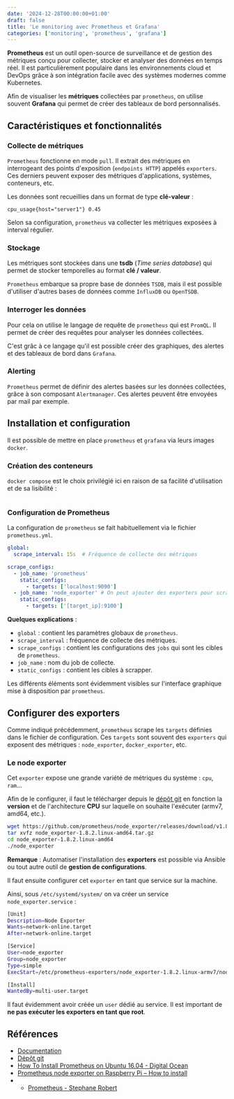 ```yaml
---
date: '2024-12-28T00:00:00+01:00'
draft: false
title: 'Le monitoring avec Prometheus et Grafana'
categories: ['monitoring', 'prometheus', 'grafana']
---
```


**Prometheus** est un outil open-source de surveillance et de gestion des métriques conçu pour collecter, stocker et analyser des données en temps réel. Il est particulièrement populaire dans les environnements cloud et DevOps grâce à son intégration facile avec des systèmes modernes comme Kubernetes.

Afin de visualiser les **métriques** collectées par `prometheus`, on utilise souvent **Grafana** qui permet de créer des tableaux de bord personnalisés.

## Caractéristiques et fonctionnalités

### Collecte de métriques

`Prometheus` fonctionne en mode `pull`. Il extrait des métriques en interrogeant des points d'exposition (`endpoints HTTP`) appelés `exporters`. Ces derniers peuvent exposer des métriques d'applications, systèmes, conteneurs, etc.

Les données sont recueillies dans un format de type **clé-valeur** :

```prometheus
cpu_usage{host="server1"} 0.45
```

Selon sa configuration, `prometheus` va collecter les métriques exposées à interval régulier.

### Stockage

Les métriques sont stockées dans une **tsdb** (*Time series database*) qui permet de stocker temporelles au format **clé / valeur**.

`Prometheus` embarque sa propre base de données `TSDB`, mais il est possible d'utiliser d'autres bases de données comme `InfluxDB` ou `OpenTSDB`.

### Interroger les données

Pour cela on utilise le langage de requête de `prometheus` qui est `PromQL`. Il permet de créer des requêtes pour analyser les données collectées.

C'est grâc à ce langage qu'il est possible créer des graphiques, des alertes et des tableaux de bord dans `Grafana`.

### Alerting

`Prometheus` permet de définir des alertes basées sur les données collectées, grâce à son composant `Alertmanager`. Ces alertes peuvent être envoyées par mail par exemple.

## Installation et configuration

Il est possible de mettre en place `prometheus` et `grafana` via leurs images `docker`.

### Création des conteneurs

`docker compose` est le choix privilégié ici en raison de sa facilité d'utilisation et de sa lisibilité :

```yaml

```

### Configuration de Prometheus

La configuration de `prometheus` se fait habituellement via le fichier `prometheus.yml`.

```yaml
global:
  scrape_interval: 15s  # Fréquence de collecte des métriques

scrape_configs:
  - job_name: 'prometheus'
    static_configs:
      - targets: ['localhost:9090']
  - job_name: 'node_exporter' # On peut ajouter des exporters pour scrapper + de métriques
    static_configs:
      - targets: ['[target_ip]:9100']  
```

**Quelques explications** :

- `global` : contient les paramètres globaux de `prometheus`.
- `scrape_interval` : fréquence de collecte des métriques.	
- `scrape_configs` : contient les configurations des `jobs` qui sont les cibles de `prometheus`.
- `job_name` : nom du job de collecte.
- `static_configs` : contient les cibles à scrapper.

Les différents éléments sont évidemment visibles sur l'interface graphique mise à disposition par `prometheus`.

## Configurer des exporters

Comme indiqué précédemment, `prometheus` scrape les `targets` définies dans le fichier de configuration. Ces `targets` sont souvent des `exporters` qui exposent des métriques : `node_exporter`, `docker_exporter`, etc.

### Le node exporter

Cet `exporter` expose une grande variété de métriques du système : `cpu`, `ram`...

Afin de le configurer, il faut le télécharger depuis le  [dépôt git](https://github.com/prometheus/node_exporter) en fonction la **version** et de l'architecture **CPU** sur laquelle on souhaite l'exécuter (armv7, amd64, etc.).

```bash
wget https://github.com/prometheus/node_exporter/releases/download/v1.8.2/node_exporter-1.8.2.linux-amd64.tar.gz
tar xvfz node_exporter-1.8.2.linux-amd64.tar.gz
cd node_exporter-1.8.2.linux-amd64
./node_exporter
```

**Remarque** : Automatiser l'installation des **exporters** est possible via Ansible ou tout autre outil de **gestion de configurations**.

Il faut ensuite configurer cet `exporter` en tant que service sur la machine.

Ainsi, sous `/etc/systemd/system/` on va créer un service `node_exporter.service` :

```bash
[Unit]
Description=Node Exporter
Wants=network-online.target
After=network-online.target

[Service]
User=node_exporter
Group=node_exporter
Type=simple
ExecStart=/etc/prometheus-exporters/node_exporter-1.8.2.linux-armv7/node_exporter --web.listen-address=:9100

[Install]
WantedBy=multi-user.target
```

Il faut évidemment avoir créée un `user` dédié au service. Il est important de **ne pas exécuter les exporters en tant que root**.

## Références

- [Documentation](https://prometheus.io/docs/guides/node-exporter/)
- [Dépôt git](https://github.com/prometheus/node_exporter)
- [How To Install Prometheus on Ubuntu 16.04 - Digital Ocean](https://www.digitalocean.com/community/tutorials/how-to-install-prometheus-on-ubuntu-16-04)
- [Prometheus node exporter on Raspberry Pi – How to install](https://linuxhit.com/prometheus-node-exporter-on-raspberry-pi-how-to-install/)
- - [Prometheus - Stephane Robert](https://blog.stephane-robert.info/docs/observer/metriques/prometheus/)
